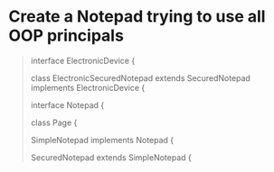 # Create a Notepad trying to use all OOP principals

>interface ElectronicDevice {
>
>class ElectronicSecuredNotepad extends SecuredNotepad implements ElectronicDevice {
>
>interface Notepad {
>
>class Page {
>
>SimpleNotepad implements Notepad {
>
>SecuredNotepad extends SimpleNotepad {
>
